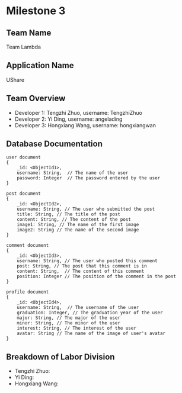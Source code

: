# Milestone 3

## Team Name

Team Lambda

## Application Name

UShare

## Team Overview

* Developer 1: Tengzhi Zhuo, username: TengzhiZhuo
* Developer 2: Yi Ding, username: angelading
* Developer 3: Hongxiang Wang, username: hongxiangwan

## Database Documentation

```
user document
{	
    _id: <ObjectId1>, 
    username: String,  // The name of the user
    password: Integer  // The password entered by the user
}
```

```
post document
{
    _id: <ObjectId2>,
    username: String, // The user who submitted the post
    title: String, // The title of the post
    content: String, // The content of the post
    image1: String, // The name of the first image
    image2: String // The name of the second image
}
```

```
comment document
{
    _id: <ObjectId3>,
    username: String, // The user who posted this comment
    post: String, // The post that this comment is in
    content: String,  // The content of this comment
    position: Integer // The position of the comment in the post
}
```

```
profile document
{
    _id: <ObjectId4>,
    username: String,  // The username of the user
    graduation: Integer, // The graduation year of the user
    major: String, // The major of the user
    minor: String, // The minor of the user
    interest: String, // The interest of the user
    avatar: String // The name of the image of user's avatar
}
```


## Breakdown of Labor Division
* Tengzhi Zhuo: 
* Yi Ding: 
* Hongxiang Wang: 